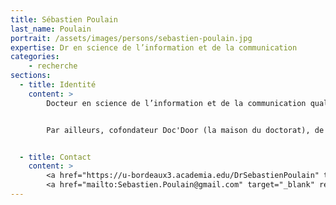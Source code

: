 ```yaml
---
title: Sébastien Poulain
last_name: Poulain
portrait: /assets/images/persons/sebastien-poulain.jpg
expertise: Dr en science de l’information et de la communication
categories:
    - recherche
sections:
  - title: Identité
    content: >
        Docteur en science de l’information et de la communication qualifié par le Conseil national des universités. Enseignant dans plusieurs universités (Communication d'entreprise et Communication politique), trésorier du GRER, cofondateur de la revue Radiomorphoses (en charge de la rubrique « Positions de thèse »), administrateur du Comité d’histoire de la radiodiffusion. Cofondateur des blogs RadioduFutur, Radiography, LesRadiosLibres et Infospections.


        Par ailleurs, cofondateur Doc'Door (la maison du doctorat), de Doctrix et de l’association Humanitudes (avec notamment l’atelier « Valorisation de la thèse »), ex-administrateur de l’association PhD Talent (inventeur du concours de lettre de motivation « La lettre d’or »), membre du comité scientifique de Doc emploi SHS.


  - title: Contact
    content: >
        <a href="https://u-bordeaux3.academia.edu/DrSebastienPoulain" target="_blank" rel="noreferrer">Site</a> –
        <a href="mailto:Sebastien.Poulain@gmail.com" target="_blank" rel="noreferrer">Mail</a>
---
```

